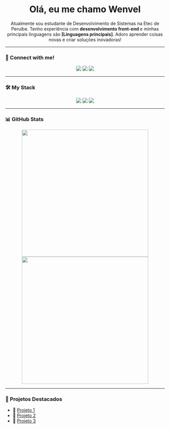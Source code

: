 <h1 align="center">Olá, eu me chamo Wenvel</h1>

<p align="center">
  Atualmente sou estudante de Desenvolvimento de Sistemas na Etec de Peruíbe. Tenho experiência com <strong>desenvolvimento front-end </strong> e minhas principais linguagens são <strong>[Linguagens principais]</strong>. Adoro aprender coisas novas e criar soluções inovadoras!
</p>

---

### 🔗 Connect with me!
<p align="center">
  <a href="mailto:teuemail@gmail.com"><img src="https://img.shields.io/badge/Email-D14836?style=for-the-badge&logo=gmail&logoColor=white"/></a>
  <a href="https://www.linkedin.com/in/teulinkedin"><img src="https://img.shields.io/badge/LinkedIn-0077B5?style=for-the-badge&logo=linkedin&logoColor=white"/></a>
  <a href="https://www.instagram.com/teuinstagram"><img src="https://img.shields.io/badge/Instagram-E4405F?style=for-the-badge&logo=instagram&logoColor=white"/></a>
</p>

---

### 🛠 My Stack
<p align="center">
  <img src="https://img.shields.io/badge/HTML5-E34F26?style=for-the-badge&logo=html5&logoColor=white"/>
  <img src="https://img.shields.io/badge/CSS3-1572B6?style=for-the-badge&logo=css3&logoColor=white"/>
  <img src="https://img.shields.io/badge/JavaScript-F7DF1E?style=for-the-badge&logo=javascript&logoColor=black"/>
  

---

### 📊 GitHub Stats
<p align="center">
  <img src="https://github-readme-stats.vercel.app/api?animes-web=teuusuario&show_icons=true&theme=tokyonight" width="400px"/>
  <img src="https://github-readme-stats.vercel.app/api/top-langs/?animes-web=teuusuario&layout=compact&theme=tokyonight" width="400px"/>
</p>

---

### 🚀 Projetos Destacados
- 📌 [Projeto 1](#)
- 📌 [Projeto 2](#)
- 📌 [Projeto 3](#)
